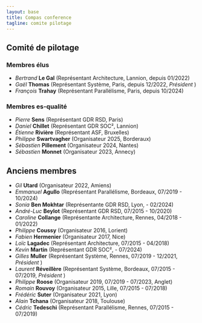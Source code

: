 ```yaml
---
layout: base
title: Compas conference
tagline: comite pilotage
---
```


## Comité de pilotage

### Membres élus 

* *Bertrand* **Le Gal** (Représentant Architecture, Lannion, depuis 01/2022)
* *Gaël* **Thomas** (Représentant Système, Paris, depuis 12/2022, *Président* )
* *François* **Trahay** (Représentant Parallélisme, Paris, depuis 10/2024)

### Membres es-qualité

* *Pierre* **Sens** (Représentant GDR RSD, Paris)
* *Daniel* **Chillet** (Représentant GDR SOC², Lannion)
* *Étienne* **Rivière** (Représentant ASF, Bruxelles)
* *Philippe* **Swartvagher** (Organisateur 2025, Borderaux)
* *Sébastien* **Pillement** (Organisateur 2024, Nantes)
* *Sébastien* **Monnet** (Organisateur 2023, Annecy)

## Anciens membres

* *Gil* **Utard** (Organisateur 2022, Amiens)
* *Emmanuel* **Agullo** (Représentant Parallélisme, Bordeaux, 07/2019 - 10/2024)
* *Sonia* **Ben Mokhtar** (Représentante GDR RSD, Lyon, - 02/2024)
* *André-Luc* **Beylot** (Représentant GDR RSD, 07/2015 - 10/2020)
* *Caroline* **Collange** (Représentante Architecture, Rennes, 04/2018 - 01/2022)
* *Philippe* **Coussy** (Organisateur 2016, Lorient)
* *Fabien* **Hermenier** (Organisateur 2017, Nice)
* *Loïc* **Lagadec** (Représentant Architecture, 07/2015 - 04/2018)
* *Kevin* **Martin** (Représentant GDR SOC², - 07/2024)
* *Gilles* **Muller** (Représentant Système, Rennes, 07/2019 - 12/2021, *Président* )
* *Laurent* **Réveillère** (Représentant Système, Bordeaux, 07/2015 - 07/2019, *Président* )
* *Philippe* **Roose** (Organisateur 2019, 07/2019 - 07/2023, Anglet)
* *Romain* **Rouvoy** (Organisateur 2015, Lille, 07/2015 - 07/2018)
* *Frédéric* **Suter** (Organisateur 2021, Lyon)
* *Alain* **Tchana** (Organisateur 2018, Toulouse)
* *Cédric* **Tedeschi** (Représentant Parallélisme, Rennes, 07/2015 - 07/2019)

